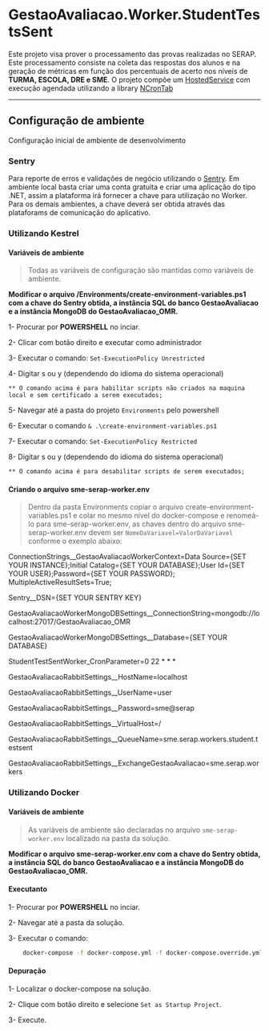 # GestaoAvaliacao.Worker.StudentTestsSent
Este projeto visa prover o processamento das provas realizadas no SERAP. Este processamento consiste na coleta das respostas dos alunos e na geração de métricas em função dos percentuais de acerto nos níveis de **TURMA, ESCOLA, DRE e SME**.
O projeto compõe um [HostedService](https://docs.microsoft.com/pt-br/aspnet/core/fundamentals/host/hosted-services?view=aspnetcore-5.0&tabs=visual-studio) com execução agendada utilizando a library [NCronTab](https://github.com/atifaziz/NCrontab)

------------

## Configuração de ambiente
Configuração inicial de ambiente de desenvolvimento

### Sentry
Para reporte de erros e validações de negócio utilizando o [Sentry](https://sentry.io/welcome/).
Em ambiente local basta criar uma conta gratuita e criar uma aplicação do tipo .NET, assim a plataforma irá fornecer a chave para utilização no Worker.
Para os demais ambientes, a chave deverá ser obtida através das plataforams de comunicação do aplicativo.

### Utilizando Kestrel

#### Variáveis de ambiente
> Todas as variáveis de configuração são mantidas como variáveis de ambiente. 

**Modificar o arquivo /Environments/create-environment-variables.ps1 com a chave do Sentry obtida, a instância SQL do banco GestaoAvaliacao e a instância   MongoDB do GestaoAvaliacao_OMR.**

1- Procurar por **POWERSHELL** no inciar. 

2- Clicar com botão direito e executar como administrador

3- Executar o comando: `Set-ExecutionPolicy Unrestricted`

4- Digitar s ou y (dependendo do idioma do sistema operacional)

	** O comando acima é para habilitar scripts não criados na maquina local e sem certificado a serem executados;
	
5- Navegar até a pasta do projeto `Environments` pelo powershell

6- Executar o comando `& .\create-environment-variables.ps1`

7- Executar o comando: `Set-ExecutionPolicy Restricted`

8- Digitar s ou y (dependendo do idioma do sistema operacional)

	** O comando acima é para desabilitar scripts de serem executados;

#### Criando o arquivo sme-serap-worker.env
> Dentro da pasta Environments copiar o arquivo create-environment-variables.ps1 e colar no mesmo nível do docker-compose e renomeá-lo para sme-serap-worker.env, as chaves dentro do arquivo sme-serap-worker.env devem ser `NomeDaVariavel=ValorDaVariavel` conforme o exemplo abaixo:

ConnectionStrings__GestaoAvaliacaoWorkerContext=Data Source={SET YOUR INSTANCE};Initial Catalog={SET YOUR DATABASE};User Id={SET YOUR USER};Password={SET YOUR PASSWORD}; MultipleActiveResultSets=True;

Sentry__DSN={SET YOUR SENTRY KEY}

GestaoAvaliacaoWorkerMongoDBSettings__ConnectionString=mongodb://localhost:27017/GestaoAvaliacao_OMR

GestaoAvaliacaoWorkerMongoDBSettings__Database={SET YOUR DATABASE}

StudentTestSentWorker_CronParameter=0 22 * * *

GestaoAvaliacaoRabbitSettings__HostName=localhost

GestaoAvaliacaoRabbitSettings__UserName=user

GestaoAvaliacaoRabbitSettings__Password=sme@serap

GestaoAvaliacaoRabbitSettings__VirtualHost=/

GestaoAvaliacaoRabbitSettings__QueueName=sme.serap.workers.student.testsent

GestaoAvaliacaoRabbitSettings__ExchangeGestaoAvaliacao=sme.serap.workers

### Utilizando Docker

#### Variáveis de ambiente
> As variáveis de ambiente são declaradas no arquivo `sme-serap-worker.env` localizado na pasta da solução.

**Modificar o arquivo sme-serap-worker.env com a chave do Sentry obtida, a instância SQL do banco GestaoAvaliacao e a instância   MongoDB do GestaoAvaliacao_OMR.**

#### Executanto

1- Procurar por **POWERSHELL** no inciar. 

2- Navegar até a pasta da solução.

3- Executar o comando:
```bash
	docker-compose -f docker-compose.yml -f docker-compose.override.yml up --build -d
```

#### Depuração

1- Localizar o docker-compose na solução.

2- Clique com botão direito e selecione `Set as Startup Project`.

3- Execute. 


